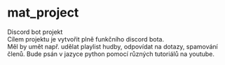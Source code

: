 # mat_project
Discord bot projekt  
Cílem projektu je vytvořit plně funkčního discord bota.  
Měl by umět např. udělat playlist hudby, odpovídat na dotazy, spamování členů. 
Bude psán v jazyce python pomocí různých tutoriálů na youtube.
